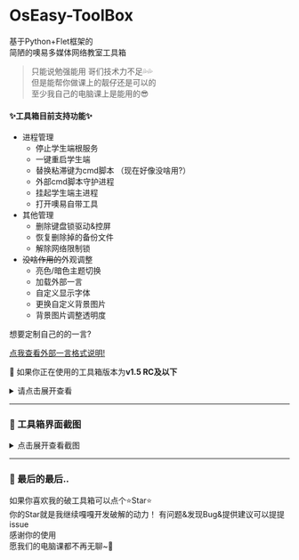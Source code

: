 # OsEasy-ToolBox

基于Python+Flet框架的   
简陋的噢易多媒体网络教室工具箱  

> 只能说勉强能用 哥们技术力不足💦💦   
> 但是能帮你做课上的靓仔还是可以的   
> 至少我自己的电脑课上是能用的😎


#### ✨工具箱目前支持功能✨
- 进程管理
  - 停止学生端根服务
  - 一键重启学生端
  - 替换粘滞键为cmd脚本 （现在好像没啥用?）
  - 外部cmd脚本守护进程
  - 挂起学生端主进程
  - 打开噢易自带工具
- 其他管理
  - 删除键盘锁驱动&控屏
  - 恢复删除掉的备份文件
  - 解除网络限制锁
- ~~没啥作用的~~外观调整
  - 亮色/暗色主题切换
  - 加载外部一言
  - 自定义显示字体
  - 更换自定义背景图片
  - 背景图片调整透明度
  
想要定制自己的的一言?   

[点我查看外部一言格式说明!](https://github.com/ZiHaoSaMa66/OsEasy-ToolBox/blob/main/外部一言格式说明.md)



🤔 如果你正在使用的工具箱版本为**v1.5 RC及以下**
<details>
<summary>请点击展开查看</summary>

工具箱内有一个启动输入动态密码环节   
动态密码为电脑的**时间+日期**   
🌰 举个例子:   
假设现在的时间是``2023/11/23 9:02``  
则动态密码为 ``090220231123``    
**若剩余输入密码次数归0**   
**将会触发蓝屏惩罚**   
> ~~可以把工具箱丢留给下一个人~~  
> ~~没准Ta就触发蓝屏惩罚了~~😉   

要是懒得输入密码  
或者是想要将工具箱分享给你的好同学们   
也可以下载无密码版本的  
> ~~只是可能会少一点坑人的乐趣~~ 🤫(咳咳)

</details>

----

### 👀 工具箱界面截图   
<details>
<summary>点击展开查看截图</summary>
  
![屏幕截图 2023-12-17 233438](https://github.com/ZiHaoSaMa66/OsEasy-ToolBox/assets/134737096/511db9e4-1566-48a7-a679-8991c8c14f13)
  
![屏幕截图 2023-12-17 233432](https://github.com/ZiHaoSaMa66/OsEasy-ToolBox/assets/134737096/88224ec7-db1d-4f1e-95d6-795829db4c2b)

![屏幕截图 2023-12-17 233413](https://github.com/ZiHaoSaMa66/OsEasy-ToolBox/assets/134737096/2245be20-fbfd-4dd5-9cd3-ed8174d011a1)


</details>

----

### 🌈 最后的最后..
如果你喜欢我的破工具箱可以点个⭐Star⭐   
你的Star就是我继续嘎嘎开发破解的动力！
有问题&发现Bug&提供建议可以提提issue   
感谢你的使用   
愿我们的电脑课都不再无聊~🥳   




